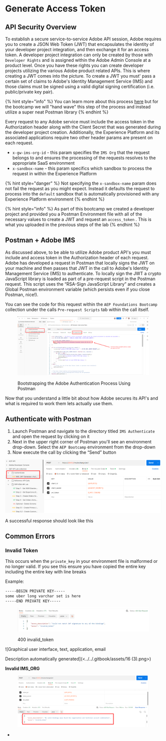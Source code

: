 # Generate Access Token

## API Security Overview

To establish a secure service-to-service Adobe API session, Adobe requires you to create a JSON Web Token (JWT) that encapsulates the identity of your developer project integration, and then exchange it for an access token. A developer project integration can only be created by those with `Developer Rights` and is assigned within the Adobe Admin Console at a product level. Once you have these rights you can create developer projects utilizing the various Adobe product related APIs.  This is where creating a JWT comes into the picture.  To create a JWT you must' pass a certain set of claims to Adobe's Identity Management Service (IMS) and those claims must be signed using a valid digital signing certification (i.e. public/private key pair).

{% hint style="info" %}
You can learn more about this process [here](https://developer.adobe.com/developer-console/docs/guides/authentication/JWT/) but for the bootcamp we will "hand wave" this step of the process and instead utilize a super neat Postman library
{% endhint %}

Every request to any Adobe service must include the access token in the Authorization header along with the Client Secret that was generated during the developer project creation.  Additionally, the Experience Platform and its associated applications require two other header params are present on each request.&#x20;

* `x-gw-ims-org-id` - this param specifies the `IMS Org` that the request belongs to and ensures the processing of the requests resolves to the appropriate SaaS environment
* `x-sandbox-name` - this param specifics which sandbox to process the request in within the Experience Platform

{% hint style="danger" %}
Not specifying the `x-sandbox-name` param does not fail the request as you might expect. Instead it defaults the request to process into the `default` sandbox that is automatically provisioned with any Experience Platform environment
{% endhint %}

{% hint style="info" %}
As part of this bootcamp we created a developer project and provided you a Postman Environment file with all of the necessary values to create a JWT and request an `access_token` .  This is what you uploaded in the previous steps of the lab
{% endhint %}



## Postman + Adobe IMS

As discussed above, to be able to utilize Adobe product API's you must include and access token in the Authorization header of each request. Adobe has developed a request in Postman that locally signs the JWT on your machine and then passes that JWT in the call to Adobe's Identity Management Service (IMS) to authenticate. To locally sign the JWT a crypto JavaScript library is loaded as part of a pre-request script in the Postman request. This script uses the “RSA-Sign JavaScript Library” and creates a Global Postman environment variable (which persists even if you close Postman, nice!).&#x20;

You can see the code for this request within the `AEP Foundations Bootcamp` collection under the calls `Pre-request Scripts` tab within the call itself.

<figure><img src="../../.gitbook/assets/bootstrapping-auth.png" alt=""><figcaption><p>Bootstrapping the Adobe Authentication Process Using Postman</p></figcaption></figure>

Now that you understand a little bit about how Adobe secures its API's and what is required to work them lets actually use them.



## Authenticate with Postman

1. Launch Postman and navigate to the directory titled `IMS Authenticate` and open the request by clicking on it
2. Next in the upper right corner of Postman you'll see an environment drop-down. Select the `AEP Bootcamp` environment from the drop-down
3. Now execute the call by clicking the “Send” button

![](<../../.gitbook/assets/14 (1).png>)

A successful response should look like this





## Common Errors

### **Invalid Token**

This occurs when the `private_key` in your environment file is malformed or no longer valid. If you see this ensure you have copied the entire key including the entire key with line breaks

Example:

```
-----BEGIN PRIVATE KEY----- 
some uber long varchar set is here
-----END PRIVATE KEY----- 
```

<figure><img src="../../.gitbook/assets/400-bad-jwt.png" alt=""><figcaption><p>400 invalid_token</p></figcaption></figure>





![Graphical user interface, text, application, email

Description automatically generated](<../../.gitbook/assets/16 (3).png>)

**Invalid IMS\_ORG**

<figure><img src="../../.gitbook/assets/invalid IMS ORG.png" alt=""><figcaption></figcaption></figure>

*

